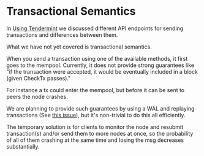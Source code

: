 # Transactional Semantics

In [Using Tendermint](./using-tendermint.md#broadcast-api) we
discussed different API endpoints for sending transactions and
differences between them.

What we have not yet covered is transactional semantics.

When you send a transaction using one of the available methods, it first
goes to the mempool. Currently, it does not provide strong guarantees
like "if the transaction were accepted, it would be eventually included
in a block (given CheckTx passes)."

For instance a tx could enter the mempool, but before it can be sent to
peers the node crashes.

We are planning to provide such guarantees by using a WAL and replaying
transactions (See
[this issue](https://github.com/chinajsstar/tendermint/issues/248)), but
it's non-trivial to do this all efficiently.

The temporary solution is for clients to monitor the node and resubmit
transaction(s) and/or send them to more nodes at once, so the
probability of all of them crashing at the same time and losing the msg
decreases substantially.
